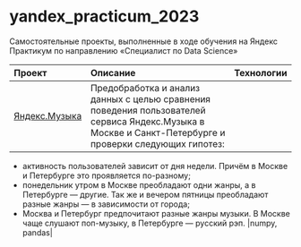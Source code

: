 # yandex_practicum_2023
Самостоятельные проекты, выполненные в ходе обучения на Яндекс Практикум по направлению «Специалист по Data Science»

| **Проект**                                 | **Описание**                                   | **Технологии**               |
|:-|:-|:-|
|[Яндекс.Музыка](https://github.com/girtab2009/yandex_practicum_2023/blob/main/Project_1/%D0%9F%D1%80%D0%BE%D0%B5%D0%BA%D1%82%201_%D0%AF%D0%BD%D0%B4%D0%B5%D0%BA%D1%81%20%D0%9C%D1%83%D0%B7%D1%8B%D0%BA%D0%B0.ipynb)|Предобработка и анализ данных с целью сравнения поведения пользователей сервиса Яндекс.Музыка в Москве и Санкт-Петербурге и проверки следующих гипотез:

-  активность пользователей зависит от дня недели. Причём в Москве и Петербурге это проявляется по-разному;
-  понедельник утром в Москве преобладают одни жанры, а в Петербурге — другие. Так же и вечером пятницы преобладают разные жанры — в зависимости от города;
- Москва и Петербург предпочитают разные жанры музыки. В Москве чаще слушают поп-музыку, в Петербурге — русский рэп.
|numpy, pandas|
